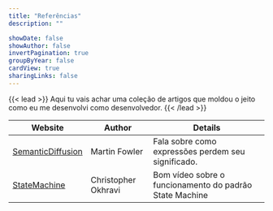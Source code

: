 ```yaml
---
title: "Referências"
description: ""

showDate: false
showAuthor: false
invertPagination: true
groupByYear: false
cardView: true
sharingLinks: false
---
```


{{< lead >}}
Aqui tu vais achar uma coleção de artigos que moldou o jeito como eu me desenvolvi como desenvolvedor.
{{< /lead >}}

| Website                                                                    | Author               | Details                                                 |
|----------------------------------------------------------------------------|----------------------|---------------------------------------------------------|
| [SemanticDiffusion](https://martinfowler.com/bliki/SemanticDiffusion.html) | Martin Fowler        | Fala sobre como expressões perdem seu significado.      |
| [StateMachine](https://www.youtube.com/watch?v=N12L5D78MAA)                | Christopher Okhravi  | Bom vídeo sobre o funcionamento do padrão State Machine |
